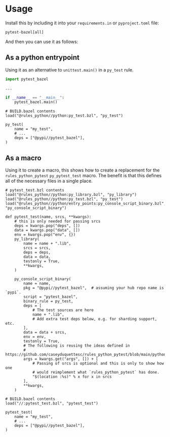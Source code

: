 # Usage

Install this by including it into your `requirements.in` or `pyproject.toml` file:
```
pytest-bazel[all]
```

And then you can use it as follows:

## As a python entrypoint

Using it as an alternative to `unittest.main()` in a `py_test` rule.

```python
import pytest_bazel

...

if __name__ == "__main__":
    pytest_bazel.main()
```

```starlark
# BUILD.bazel contents
load("@rules_python//python:py_test.bzl", "py_test")

py_test(
    name = "my_test",
    # ...
    deps = ["@pypi//pytest_bazel"],
)
```

## As a macro

Using it to create a macro, this shows how to create a replacement for the
`rules_python_pytest` `py_pytest_test` macro. The benefit is that this defines
all of the necessary files in a single place.

```starlark
# pytest_test.bzl contents
load("@rules_python//python:py_library.bzl", "py_library")
load("@rules_python//python:py_test.bzl", "py_test")
load("@rules_python//python/entry_points:py_console_script_binary.bzl", "py_console_script_binary")

def pytest_test(name, srcs, **kwargs):
    # this is only needed for passing srcs
    deps = kwargs.pop("deps", [])
    data = kwargs.pop("data", [])
    env = kwargs.pop("env", {})
    py_library(
        name = name + ".lib",
        srcs = srcs,
        deps = deps,
        data = data,
        testonly = True,
        **kwargs,
    )

    py_console_script_binary(
        name = name,
        pkg = "@pypi//pytest_bazel",  # assuming your hub repo name is `pypi`.
        script = "pytest_bazel",
        binary_rule = py_test,
        deps = [
            # The test sources are here
            name + ".lib",
            # Add extra test deps below, e.g. for sharding support, etc.
        ],
        data = data + srcs,
        env = env,
        testonly = True,
        # The following is reusing the ideas defined in
        # https://github.com/caseyduquettesc/rules_python_pytest/blob/main/python_pytest/defs.bzl
        args = kwargs.get("args", []) + [
            # Passing of srcs is optional and this is only to show how one
            # would reimplement what `rules_python_pytest` has done.
            "$(location :%s)" % x for x in srcs
        ],
        **kwargs,
    )

# BUILD.bazel contents
load("//:pytest_test.bzl", "pytest_test")

pytest_test(
    name = "my_test",
    # ...
    deps = ["@pypi//pytest_bazel"],
)
```
